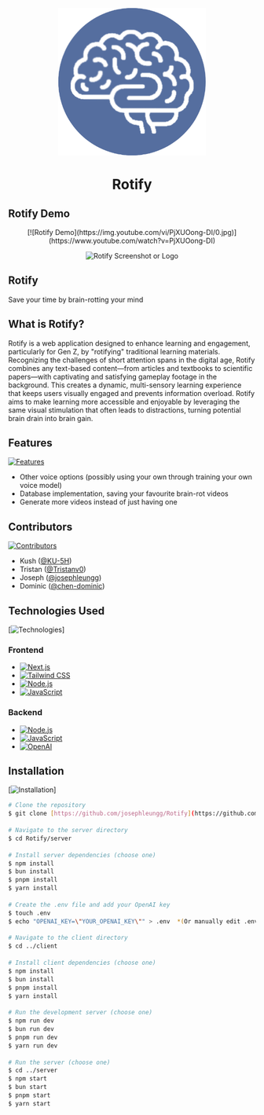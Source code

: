 <div align="center">
  <img src="https://github.com/josephleungg/Rotify/blob/main/client/public/rotify-logo.png?raw=true" alt="drawing" width="300"/>
  <h1>Rotify</h1>
</div>

## Rotify Demo
<div align="center">
  [![Rotify Demo](https://img.youtube.com/vi/PjXUOong-DI/0.jpg)](https://www.youtube.com/watch?v=PjXUOong-DI)
</div>

<p align="center">
  <img width="1000" alt="Rotify Screenshot or Logo" src="https://github.com/user-attachments/assets/167655f3-272e-493c-889d-d70626127b97" />
</p>

<p align="center">
  <h2>Rotify</h2>
  <p>Save your time by brain-rotting your mind</p>
</p>

## What is Rotify?

Rotify is a web application designed to enhance learning and engagement, particularly for Gen Z, by "rotifying" traditional learning materials. Recognizing the challenges of short attention spans in the digital age, Rotify combines any text-based content—from articles and textbooks to scientific papers—with captivating and satisfying gameplay footage in the background. This creates a dynamic, multi-sensory learning experience that keeps users visually engaged and prevents information overload. Rotify aims to make learning more accessible and enjoyable by leveraging the same visual stimulation that often leads to distractions, turning potential brain drain into brain gain.

## Features

[![Features](https://img.shields.io/badge/Features-green)](YourFeaturesListLink)

*   Other voice options (possibly using your own through training your own voice model)
*   Database implementation, saving your favourite brain-rot videos
*   Generate more videos instead of just having one

## Contributors

[![Contributors](https://img.shields.io/badge/Contributors-brown)](YourContributorsLink)

*   Kush ([@KU-5H](https://github.com/KU-5H))
*   Tristan ([@Tristanv0](https://github.com/Tristanv0))
*   Joseph ([@josephleungg](https://github.com/josephleungg))
*   Dominic ([@chen-dominic](https://github.com/chen-dominic))

## Technologies Used

[![Technologies](https://img.shields.io/badge/Technologies-blue)]

### Frontend

*   [![Next.js](https://img.shields.io/badge/Next.js-black?style=for-the-badge&logo=next.js&logoColor=white)](https://nextjs.org/)
*   [![Tailwind CSS](https://img.shields.io/badge/tailwindcss-%2338B2AC.svg?style=for-the-badge&logo=tailwind-css&logoColor=white)](https://tailwindcss.com/)
*   [![Node.js](https://img.shields.io/badge/node.js-6DA55F?style=for-the-badge&logo=node.js&logoColor=white)](https://nodejs.org/en)
*   [![JavaScript](https://img.shields.io/badge/javascript-%23323330.svg?style=for-the-badge&logo=javascript&logoColor=%23F7DF1E)](https://developer.mozilla.org/en-US/docs/Web/JavaScript)

### Backend

*   [![Node.js](https://img.shields.io/badge/node.js-6DA55F?style=for-the-badge&logo=node.js&logoColor=white)](https://nodejs.org/en)
*   [![JavaScript](https://img.shields.io/badge/javascript-%23323330.svg?style=for-the-badge&logo=javascript&logoColor=%23F7DF1E)](https://developer.mozilla.org/en-US/docs/Web/JavaScript)
*   [![OpenAI](https://img.shields.io/badge/openAI-74aa9c?style=for-the-badge&logo=openai&logoColor=white)](https://openai.com/)

## Installation

[![Installation](https://img.shields.io/badge/Installation-purple)]

```bash
# Clone the repository
$ git clone [https://github.com/josephleungg/Rotify](https://github.com/josephleungg/Rotify)

# Navigate to the server directory
$ cd Rotify/server

# Install server dependencies (choose one)
$ npm install
$ bun install
$ pnpm install
$ yarn install

# Create the .env file and add your OpenAI key
$ touch .env
$ echo "OPENAI_KEY=\"YOUR_OPENAI_KEY\"" > .env  *(Or manually edit .env)*

# Navigate to the client directory
$ cd ../client

# Install client dependencies (choose one)
$ npm install
$ bun install
$ pnpm install
$ yarn install

# Run the development server (choose one)
$ npm run dev
$ bun run dev
$ pnpm run dev
$ yarn run dev

# Run the server (choose one)
$ cd ../server
$ npm start
$ bun start
$ pnpm start
$ yarn start
